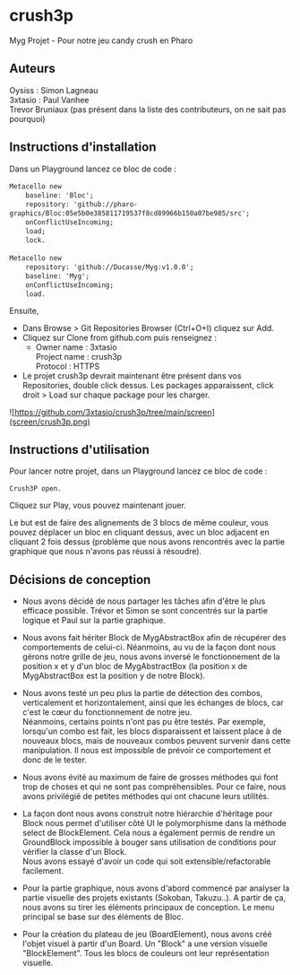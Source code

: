 # crush3p
Myg Projet - Pour notre jeu candy crush en Pharo

## Auteurs
Oysiss : Simon Lagneau  
3xtasio : Paul Vanhee  
Trevor Bruniaux (pas présent dans la liste des contributeurs, on ne sait pas pourquoi)  

## Instructions d'installation
Dans un Playground lancez ce bloc de code :
```
Metacello new
    baseline: 'Bloc';
    repository: 'github://pharo-graphics/Bloc:05e5b0e385811719537f8cd89966b150a07be985/src';
    onConflictUseIncoming;
    load;
    lock.

Metacello new
    repository: 'github://Ducasse/Myg:v1.0.0';
    baseline: 'Myg';
    onConflictUseIncoming;
    load.
```
Ensuite, 
- Dans Browse > Git Repositories Browser (Ctrl+O+I) cliquez sur Add.
- Cliquez sur Clone from github.com puis renseignez :  
    - Owner name : 3xtasio  
Project name : crush3p  
Protocol : HTTPS  
- Le projet crush3p devrait maintenant être présent dans vos Repositories, double click dessus. Les packages apparaissent, click droit > Load sur chaque package pour les charger.

![https://github.com/3xtasio/crush3p/tree/main/screen](screen/crush3p.png)

## Instructions d'utilisation

Pour lancer notre projet, dans un Playground lancez ce bloc de code : 
```
Crush3P open.
```
Cliquez sur Play, vous pouvez maintenant jouer.  

Le but est de faire des alignements de 3 blocs de même couleur, vous pouvez déplacer un bloc en cliquant dessus, avec un bloc adjacent en cliquant 2 fois dessus (problème que nous avons rencontrés avec la partie graphique que nous n'avons pas réussi à résoudre).

## Décisions de conception

- Nous avons décidé de nous partager les tâches afin d'être le plus efficace possible. Trévor et Simon se sont concentrés sur la partie logique et Paul sur la partie graphique.

- Nous avons fait hériter Block de MygAbstractBox afin de récupérer des comportements de celui-ci. Néanmoins, au vu de la façon dont nous gérons notre grille de jeu, nous avons inversé le fonctionnement de la position x et y d'un bloc de MygAbstractBox (la position x de MygAbstractBox est la position y de notre Block).

- Nous avons testé un peu plus la partie de détection des combos, verticalement et horizontalement, ainsi que les échanges de blocs, car c'est le cœur du fonctionnement de notre jeu.  
Néanmoins, certains points n'ont pas pu être testés. Par exemple, lorsqu'un combo est fait, les blocs disparaissent et laissent place à de nouveaux blocs, mais de nouveaux combos peuvent survenir dans cette manipulation. Il nous est impossible de prévoir ce comportement et donc de le tester.

- Nous avons évité au maximum de faire de grosses méthodes qui font trop de choses et qui ne sont pas compréhensibles. Pour ce faire, nous avons privilégié de petites méthodes qui ont chacune leurs utilités.

- La façon dont nous avons construit notre hiérarchie d'héritage pour Block nous permet d'utiliser côté UI le polymorphisme dans la méthode select de BlockElement.
Cela nous a également permis de rendre un GroundBlock impossible à bouger sans utilisation de conditions pour vérifier la classe d'un Block.  
Nous avons essayé d'avoir un code qui soit extensible/refactorable facilement.

- Pour la partie graphique, nous avons d'abord commencé par analyser la partie visuelle des projets existants (Sokoban, Takuzu..).
A partir de ça, nous avons su tirer les éléments principaux de conception.
Le menu principal se base sur des éléments de Bloc.

- Pour la création du plateau de jeu (BoardElement), nous avons créé l'objet visuel à partir d'un Board.
Un "Block" a une version visuelle "BlockElement".
Tous les blocs de couleurs ont leur représentation visuelle.
